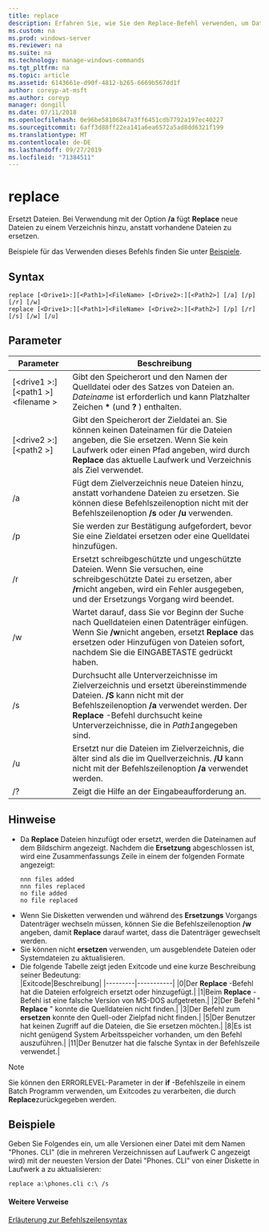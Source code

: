 ```yaml
---
title: replace
description: Erfahren Sie, wie Sie den Replace-Befehl verwenden, um Dateien zu ersetzen.
ms.custom: na
ms.prod: windows-server
ms.reviewer: na
ms.suite: na
ms.technology: manage-windows-commands
ms.tgt_pltfrm: na
ms.topic: article
ms.assetid: 6143661e-d90f-4812-b265-6669b567dd1f
author: coreyp-at-msft
ms.author: coreyp
manager: dongill
ms.date: 07/11/2018
ms.openlocfilehash: 0e96be58106847a3ff6451cdb7792a197ec40227
ms.sourcegitcommit: 6aff3d88ff22ea141a6ea6572a5ad8dd6321f199
ms.translationtype: MT
ms.contentlocale: de-DE
ms.lasthandoff: 09/27/2019
ms.locfileid: "71384511"
---
```

# <a name="replace"></a>replace



Ersetzt Dateien. Bei Verwendung mit der Option **/a** fügt **Replace** neue Dateien zu einem Verzeichnis hinzu, anstatt vorhandene Dateien zu ersetzen.

Beispiele für das Verwenden dieses Befehls finden Sie unter [Beispiele](#BKMK_examples).

## <a name="syntax"></a>Syntax

```
replace [<Drive1>:][<Path1>]<FileName> [<Drive2>:][<Path2>] [/a] [/p] [/r] [/w] 
replace [<Drive1>:][<Path1>]<FileName> [<Drive2>:][<Path2>] [/p] [/r] [/s] [/w] [/u] 
```

## <a name="parameters"></a>Parameter

|Parameter|Beschreibung|
|---------|-----------|
|[\<drive1 >:] [\<path1 >] \<filename >|Gibt den Speicherort und den Namen der Quelldatei oder des Satzes von Dateien an. *Dateiname* ist erforderlich und kann Platzhalter Zeichen **&#42;** (und **?** ) enthalten.|
|[\<drive2 >:] [\<path2 >]|Gibt den Speicherort der Zieldatei an. Sie können keinen Dateinamen für die Dateien angeben, die Sie ersetzen. Wenn Sie kein Laufwerk oder einen Pfad angeben, wird durch **Replace** das aktuelle Laufwerk und Verzeichnis als Ziel verwendet.|
|/a|Fügt dem Zielverzeichnis neue Dateien hinzu, anstatt vorhandene Dateien zu ersetzen. Sie können diese Befehlszeilenoption nicht mit der Befehlszeilenoption **/s** oder **/u** verwenden.|
|/p|Sie werden zur Bestätigung aufgefordert, bevor Sie eine Zieldatei ersetzen oder eine Quelldatei hinzufügen.|
|/r|Ersetzt schreibgeschützte und ungeschützte Dateien. Wenn Sie versuchen, eine schreibgeschützte Datei zu ersetzen, aber **/r**nicht angeben, wird ein Fehler ausgegeben, und der Ersetzungs Vorgang wird beendet.|
|/w|Wartet darauf, dass Sie vor Beginn der Suche nach Quelldateien einen Datenträger einfügen. Wenn Sie **/w**nicht angeben, ersetzt **Replace** das ersetzen oder Hinzufügen von Dateien sofort, nachdem Sie die EINGABETASTE gedrückt haben.|
|/s|Durchsucht alle Unterverzeichnisse im Zielverzeichnis und ersetzt übereinstimmende Dateien. **/S** kann nicht mit der Befehlszeilenoption **/a** verwendet werden. Der **Replace** -Befehl durchsucht keine Unterverzeichnisse, die in *Path1*angegeben sind.|
|/u|Ersetzt nur die Dateien im Zielverzeichnis, die älter sind als die im Quellverzeichnis. **/U** kann nicht mit der Befehlszeilenoption **/a** verwendet werden.|
|/?|Zeigt die Hilfe an der Eingabeaufforderung an.|

## <a name="remarks"></a>Hinweise

- Da **Replace** Dateien hinzufügt oder ersetzt, werden die Dateinamen auf dem Bildschirm angezeigt. Nachdem die **Ersetzung** abgeschlossen ist, wird eine Zusammenfassungs Zeile in einem der folgenden Formate angezeigt:  
  ```
  nnn files added
  nnn files replaced
  no file added
  no file replaced
  ```  
- Wenn Sie Disketten verwenden und während des **Ersetzungs** Vorgangs Datenträger wechseln müssen, können Sie die Befehlszeilenoption **/w** angeben, damit **Replace** darauf wartet, dass die Datenträger gewechselt werden.
- Sie können nicht **ersetzen** verwenden, um ausgeblendete Dateien oder Systemdateien zu aktualisieren.
- Die folgende Tabelle zeigt jeden Exitcode und eine kurze Beschreibung seiner Bedeutung:  
  |Exitcode|Beschreibung|
  |---------|-----------|
  |0|Der **Replace** -Befehl hat die Dateien erfolgreich ersetzt oder hinzugefügt.|
  |1|Beim **Replace** -Befehl ist eine falsche Version von MS-DOS aufgetreten.|
  |2|Der Befehl " **Replace** " konnte die Quelldateien nicht finden.|
  |3|Der Befehl zum **ersetzen** konnte den Quell-oder Zielpfad nicht finden.|
  |5|Der Benutzer hat keinen Zugriff auf die Dateien, die Sie ersetzen möchten.|
  |8|Es ist nicht genügend System Arbeitsspeicher vorhanden, um den Befehl auszuführen.|
  |11|Der Benutzer hat die falsche Syntax in der Befehlszeile verwendet.|

> [!NOTE]
> Sie können den ERRORLEVEL-Parameter in der **if** -Befehlszeile in einem Batch Programm verwenden, um Exitcodes zu verarbeiten, die durch **Replace**zurückgegeben werden.

## <a name="BKMK_examples"></a>Beispiele

Geben Sie Folgendes ein, um alle Versionen einer Datei mit dem Namen "Phones. CLI" (die in mehreren Verzeichnissen auf Laufwerk C angezeigt wird) mit der neuesten Version der Datei "Phones. CLI" von einer Diskette in Laufwerk a zu aktualisieren:

`replace a:\phones.cli c:\ /s`

#### <a name="additional-references"></a>Weitere Verweise

[Erläuterung zur Befehlszeilensyntax](command-line-syntax-key.md)